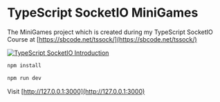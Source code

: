 # TypeScript SocketIO MiniGames
The MiniGames project which is created during my TypeScript SocketIO Course at [https://sbcode.net/tssock/](https://sbcode.net/tssock/)

[![TypeScript SocketIO Introduction](img/tssock-course-image6.png)](https://youtu.be/3uLSNctzkkw)

```bash
npm install
```

```bash
npm run dev
```

Visit [http://127.0.0.1:3000](http://127.0.0.1:3000)
